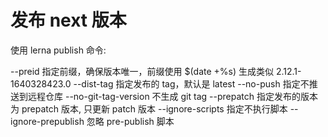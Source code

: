 # 发布 next 版本

使用 lerna publish 命令:

--preid 指定前缀，确保版本唯一，前缀使用 $(date +%s) 生成类似 2.12.1-1640328423.0
--dist-tag 指定发布的 tag，默认是 latest
--no-push 指定不推送到远程仓库
--no-git-tag-version 不生成 git tag
--prepatch 指定发布的版本为 prepatch 版本, 只更新 patch 版本
--ignore-scripts 指定不执行脚本
--ignore-prepublish 忽略 pre-publish 脚本
